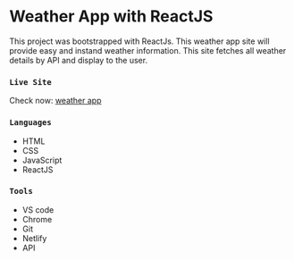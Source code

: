 # Weather App with ReactJS

This project was bootstrapped with ReactJs. This weather app site will provide easy and instand weather information. This site fetches all weather details by API and display to the user.

### `Live Site`

Check now: [weather app](https://adoring-galileo-65f307.netlify.app)

### `Languages`

* HTML
* CSS
* JavaScript
* ReactJS

### `Tools`

* VS code
* Chrome
* Git
* Netlify
* API


